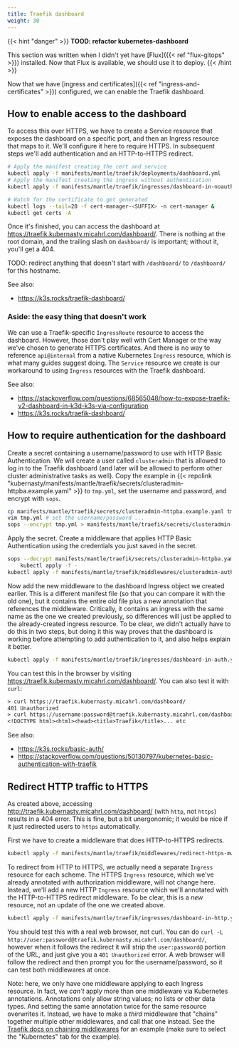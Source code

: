 ```yaml
---
title: Traefik dashboard
weight: 30
---
```


{{< hint "danger" >}}
**TOOD: refactor kubernetes-dashboard**

This section was written when I didn't yet have [Flux]({{< ref "flux-gitops" >}}) installed.
Now that Flux is available, we should use it to deploy.
{{< /hint >}}

Now that we have [ingress and certificates]({{< ref "ingress-and-certificates" >}}) configured,
we can enable the Traefik dashboard.

## How to enable access to the dashboard

To access this over HTTPS, we have to create a Service resource that exposes the dashboard on a specific port,
and then an Ingress resource that maps to it.
We'll configure it here to require HTTPS.
In subsequent steps we'll add authentication and an HTTP-to-HTTPS redirect.

```sh
# Apply the manifest creating the cert and service
kubectl apply -f manifests/mantle/traefik/deployments/dashboard.yml
# Apply the manifest creating the ingress without authentication
kubectl apply -f manifests/mantle/traefik/ingresses/dashboard-in-noauth.yml

# Watch for the certificate to get generated
kubectl logs --tail=20 -f cert-manager-<SUFFIX> -n cert-manager &
kubectl get certs -A
```

Once it's finished, you can access the dashboard at <https://traefik.kubernasty.micahrl.com/dashboard/>.
There is nothing at the root domain, and the trailing slash on `dashboard/` is important;
without it, you'll get a 404.

TODO: redirect anything that doesn't start with `/dashboard/` to `/dashboard/`
for this hostname.

See also:

* <https://k3s.rocks/traefik-dashboard/>

### Aside: the easy thing that doesn't work

We can use a Traefik-specific `IngressRoute` resource to access the dashboard.
However, those don't play well with Cert Manager or the way we've chosen to generate HTTPS certificates.
And there is no way to reference `api@internal` from a native Kubernetes `Ingress` resource,
which is what many guides suggest doing.
The `Service` resource we create is our workaround to using `Ingress` resources with the Traefik dashboard.

See also:

* <https://stackoverflow.com/questions/68565048/how-to-expose-traefik-v2-dashboard-in-k3d-k3s-via-configuration>
* <https://k3s.rocks/traefik-dashboard/>

## How to require authentication for the dashboard

Create a secret containing a username/password to use with HTTP Basic Authentication.
We will create a user called `clusteradmin` that is allowed to log in to the Traefik dashboard
(and later will be allowed to perform other cluster administrative tasks as well).
Copy the example in
{{< repolink "kubernasty/manifests/mantle/traefik/secrets/clusteradmin-httpba.example.yaml" >}}
to `tmp.yml`, set the username and password, and encrypt with `sops`.

```sh
cp manifests/mantle/traefik/secrets/clusteradmin-httpba.example.yaml tmp.yml
vim tmp.yml # set the username/password ...
sops --encrypt tmp.yml > manifests/mantle/traefik/secrets/clusteradmin-httpba.yaml
```

Apply the secret.
Create a middleware that applies HTTP Basic Authentication using the credentials you just saved in the secret.

```sh
sops --decrypt manifests/mantle/traefik/secrets/clusteradmin-httpba.yaml |
    kubectl apply -f -
kubectl apply -f manifests/mantle/traefik/middlewares/clusteradmin-auth-mw.yml
```

Now add the new middleware to the dashboard Ingress object we created earlier.
This is a different manifest file (so that you can compare it with the old one),
but it contains the entire old file plus a new annotation that references the middleware.
Critically, it contains an ingress with the same name as the one we created previously,
so differences will just be applied to the already-created ingress resource.
To be clear, we didn't actually have to do this in two steps,
but doing it this way proves that the dashboard is working before attempting to add authentication to it,
and also helps explain it better.

```sh
kubectl apply -f manifests/mantle/traefik/ingresses/dashboard-in-auth.yml
```

You can test this in the browser by visiting <https://traefik.kubernasty.micahrl.com/dashboard/>.
You can also test it with `curl`:

```txt
> curl https://traefik.kubernasty.micahrl.com/dashboard/
401 Unauthorized
> curl https://username:password@traefik.kubernasty.micahrl.com/dashboard/
<!DOCTYPE html><html><head><title>Traefik</title>... etc
```

See also:

* <https://k3s.rocks/basic-auth/>
* <https://stackoverflow.com/questions/50130797/kubernetes-basic-authentication-with-traefik>

## Redirect HTTP traffic to HTTPS

As created above, accessing <http://traefik.kubernasty.micahrl.com/dashboard/> (with `http`, not `https`)
results in a 404 error.
This is fine, but a bit unergonomic;
it would be nice if it just redirected users to `https` automatically.

First we have to create a middleware that does HTTP-to-HTTPS redirects.

```sh
kubectl apply -f manifests/mantle/traefik/middlewares/redirect-https-mw.yml
```

To redirect from HTTP to HTTPS, we actually need a separate `Ingress` resource for each scheme.
The HTTPS `Ingress` resource, which we've already annotated with authorization middleware, will not change here.
Instead, we'll add a new HTTP `Ingress` resource which we'll annotated with the HTTP-to-HTTPS redirect middleware.
To be clear, this is a _new_ resource, not an update of the one we created above.

```sh
kubectl apply -f manifests/mantle/traefik/ingresses/dashboard-in-http.yml
```

You should test this with a real web browser, not curl.
You can do `curl -L http://user:password@traefik.kubernasty.micahrl.com/dashboard/`,
however when it follows the redirect it will strip the `user:password@` portion of the URL,
and just give you a `401 Unauthorized` error.
A web browser will follow the redirect and then prompt you for the username/password,
so it can test both middlewares at once.

Note: here, we only have one middleware applying to each Ingress resource.
In fact, we _can't_ apply more than one middleware via Kubernetes annotations.
Annotations only allow string values; no lists or other data types.
And setting the same annotation twice for the same resource overwrites it.
Instead, we have to make a _third_ middleware that "chains" together multiple other middlewares,
and call that one instead.
See the [Traefik docs on chaining middlewares](https://doc.traefik.io/traefik/middlewares/http/chain/)
for an example (make sure to select the "Kubernetes" tab for the example).
